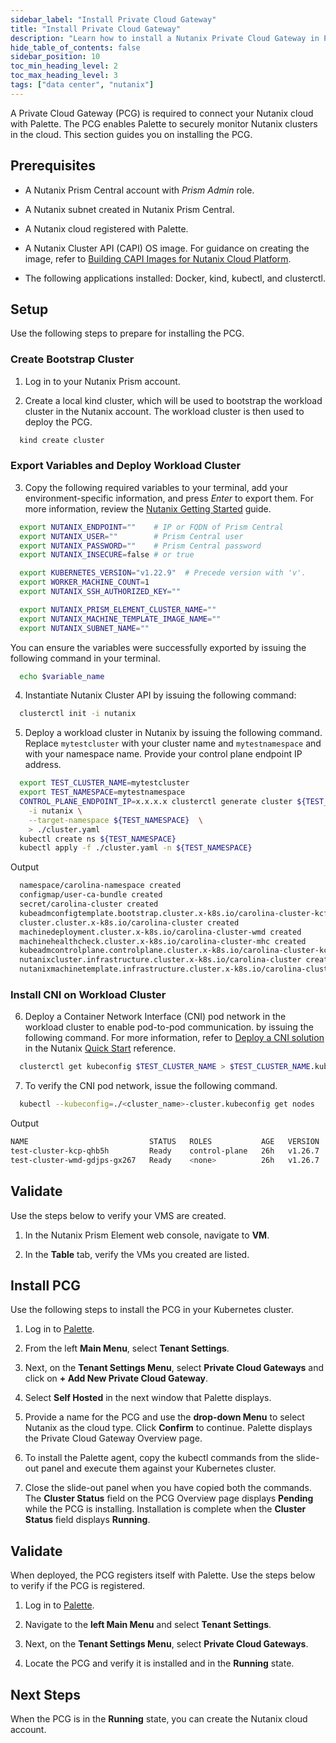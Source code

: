 ```yaml
---
sidebar_label: "Install Private Cloud Gateway"
title: "Install Private Cloud Gateway"
description: "Learn how to install a Nutanix Private Cloud Gateway in Palette."
hide_table_of_contents: false
sidebar_position: 10
toc_min_heading_level: 2
toc_max_heading_level: 3
tags: ["data center", "nutanix"]
---
```



A Private Cloud Gateway (PCG) is required to connect your Nutanix cloud with Palette. The PCG enables Palette to securely monitor Nutanix clusters in the cloud. This section guides you on installing the PCG.

## Prerequisites

- A Nutanix Prism Central account with *Prism Admin* role. 

- A Nutanix subnet created in Nutanix Prism Central.

- A Nutanix cloud registered with Palette.

- A Nutanix Cluster API (CAPI) OS image. For guidance on creating the image, refer to [Building CAPI Images for Nutanix Cloud Platform](https://image-builder.sigs.k8s.io/capi/providers/nutanix.html#building-capi-images-for-nutanix-cloud-platform-ncp).

- The following applications installed: Docker, kind, kubectl, and clusterctl.


## Setup

Use the following steps to prepare for installing the PCG.

### Create Bootstrap Cluster 

1. Log in to your Nutanix Prism account.

2. Create a local kind cluster, which will be used to bootstrap the workload cluster in the Nutanix account. The workload cluster is then used to deploy the PCG. 

```bash
  kind create cluster
```


### Export Variables and Deploy Workload Cluster

3. Copy the following required variables to your terminal, add your environment-specific information, and press *Enter* to export them. For more information, review the [Nutanix Getting Started](https://opendocs.nutanix.com/capx/v1.1.x/getting_started/) guide.

```bash
  export NUTANIX_ENDPOINT=""    # IP or FQDN of Prism Central
  export NUTANIX_USER=""        # Prism Central user
  export NUTANIX_PASSWORD=""    # Prism Central password
  export NUTANIX_INSECURE=false # or true

  export KUBERNETES_VERSION="v1.22.9"  # Precede version with 'v'.
  export WORKER_MACHINE_COUNT=1
  export NUTANIX_SSH_AUTHORIZED_KEY=""

  export NUTANIX_PRISM_ELEMENT_CLUSTER_NAME=""
  export NUTANIX_MACHINE_TEMPLATE_IMAGE_NAME=""
  export NUTANIX_SUBNET_NAME=""
```

  You can ensure the variables were successfully exported by issuing the following command in your terminal. 

```bash
  echo $variable_name
```

4. Instantiate Nutanix Cluster API by issuing the following command:

```bash
  clusterctl init -i nutanix
```

5. Deploy a workload cluster in Nutanix by issuing the following command. Replace `mytestcluster` with your cluster name and `mytestnamespace` and with your namespace name. Provide your control plane endpoint IP address. 

```bash
  export TEST_CLUSTER_NAME=mytestcluster
  export TEST_NAMESPACE=mytestnamespace
  CONTROL_PLANE_ENDPOINT_IP=x.x.x.x clusterctl generate cluster ${TEST_CLUSTER_NAME} \
    -i nutanix \
    --target-namespace ${TEST_NAMESPACE}  \
    > ./cluster.yaml
  kubectl create ns ${TEST_NAMESPACE}
  kubectl apply -f ./cluster.yaml -n ${TEST_NAMESPACE}
```

Output

```bash
  namespace/carolina-namespace created
  configmap/user-ca-bundle created
  secret/carolina-cluster created
  kubeadmconfigtemplate.bootstrap.cluster.x-k8s.io/carolina-cluster-kcfg-0 created
  cluster.cluster.x-k8s.io/carolina-cluster created
  machinedeployment.cluster.x-k8s.io/carolina-cluster-wmd created
  machinehealthcheck.cluster.x-k8s.io/carolina-cluster-mhc created
  kubeadmcontrolplane.controlplane.cluster.x-k8s.io/carolina-cluster-kcp created
  nutanixcluster.infrastructure.cluster.x-k8s.io/carolina-cluster created
  nutanixmachinetemplate.infrastructure.cluster.x-k8s.io/carolina-cluster-mt-0 created
```


### Install CNI on Workload Cluster

6. Deploy a Container Network Interface (CNI) pod network in the workload cluster to enable pod-to-pod communication.   by issuing the following command. For more information, refer to [Deploy a CNI solution](https://cluster-api.sigs.k8s.io/user/quick-start.html#deploy-a-cni-solution) in the Nutanix [Quick Start](https://cluster-api.sigs.k8s.io/user/quick-start.htm) reference.

```bash
  clusterctl get kubeconfig $TEST_CLUSTER_NAME > $TEST_CLUSTER_NAME.kubeconfig -n $TEST_NAMESPACE
```

7. To verify the CNI pod network, issue the following command. 

```bash
  kubectl --kubeconfig=./<cluster_name>-cluster.kubeconfig get nodes
```

Output

```bash hideClipBoard
NAME                           STATUS   ROLES           AGE   VERSION
test-cluster-kcp-qhb5h         Ready    control-plane   26h   v1.26.7
test-cluster-wmd-gdjps-gx267   Ready    <none>          26h   v1.26.7
```

## Validate

Use the steps below to verify your VMS are created.

1. In the Nutanix Prism Element web console, navigate to **VM**. 

2. In the **Table** tab, verify the VMs you created are listed.


## Install PCG

Use the following steps to install the PCG in your Kubernetes cluster.

1. Log in to [Palette](https://console.spectrocloud.com/).

2. From the left **Main Menu**, select **Tenant Settings**.

3. Next, on the **Tenant Settings Menu**, select **Private Cloud Gateways** and click on **+ Add New Private Cloud Gateway**.

4. Select **Self Hosted** in the next window that Palette displays.

5. Provide a name for the PCG and use the **drop-down Menu** to select Nutanix as the cloud type. Click **Confirm** to continue. Palette displays the Private Cloud Gateway Overview page. 

6. To install the Palette agent, copy the kubectl commands from the slide-out panel and execute them against your Kubernetes cluster.

7. Close the slide-out panel when you have copied both the commands. The **Cluster Status** field on the PCG Overview page displays **Pending** while the PCG is installing. Installation is complete when the **Cluster Status** field displays **Running**.  


## Validate

When deployed, the PCG registers itself with Palette. Use the steps below to verify if the PCG is registered.

1. Log in to [Palette](https://console.spectrocloud.com/).


2. Navigate to the **left Main Menu** and select **Tenant Settings**.


3. Next, on the **Tenant Settings Menu**, select **Private Cloud Gateways**.


4. Locate the PCG and verify it is installed and in the **Running** state. 


## Next Steps

When the PCG is in the **Running** state, you can create the Nutanix cloud account. 
